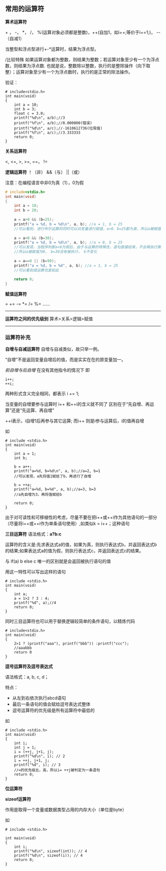 ## 常用的运算符
**算术运算符**
<p>
+ ， -，  *，  /，  %(运算对象必须都是整数)，++(自加1，如i++;等价于i+=1;)， --（自减1）
</p>

当整型和浮点型进行+-*运算时，结果为浮点型。

/比较特殊
如果运算对象都为整数，则结果为整数；若运算对象至少有一个为浮点数，则结果为浮点数.
也就是说，整数除以整数，执行的是整除操作（向下取整）；运算对象至少有一个为浮点数时，执行的是正常的除法操作。

验证：
```
# include<stdio.h>
int main(void)
{
    int a = 10;
    int b = 3;
    float c = 3.0;
    printf("%d\n", a/b);//3
    printf("%f\n", a/b);//0.000000(错误)
    printf("%d\n", a/c);//-1610612736(垃圾值)
    printf("%f\n", a/c);//3.333333
    return 0;
}
```


**关系运算符**
<p>
<, <=, >, >=, ==， !=
</p>


**逻辑运算符**
！（非）
&&（与）
||（或）

注意：在编程语言中非0为真（1），0为假

```C
# include<stdio.h>
int main(void)
{
    int a = 10;
    int b = 20;
    
    a = a>0 && (b=25);
    printf("a = %d, b = %d\n", a, b); //a = 1, b = 25
    //可以看到，进行布尔运算的同时可以对变量进行赋值，a>0、b=25都为真，所以a被赋值为1
    
    a = a<0 && (b=30);
    printf("a = %d, b = %d\n", a, b); //a = 0, b = 25
    //可以发现，当程序判断a<0为假后，由于与运算的特殊性，语句直接结束，不会再执行第二个表达式
    //所以a被赋值为0， b=30没有被执行， b不变化
    
    a = a==0 || (b=99);
    printf("a = %d, b = %d", a, b); //a = 1, b = 25
    //可以看到或运算也是如此
    
    return 0;
}

```

**赋值运算符**

=
+=
-=
*=
/=
%=
……
***
**运算符之间的优先级别**
算术>关系>逻辑>赋值
***
### 运算符补充
**自增与自减运算符**
自增与自减类似，故只举一例。

“自增”不是返回变量自增后的值，而是实实在在的原变量加一。

*前自增与后自增*
在没有其他指令的情况下
即
```
i++;
++i;
```
两种形式含义完全相同，都表示 i += 1;

当变量的自增要参与运算时
i++ 和++i的含义就不同了
区别在于“先自增、再运算”还是“先运算、再自增”
<p>++i表示，i自增1后再参与其它运算;
而i++ 则是i参与运算后，i的值再自增</p>

如
```
# include <stdio.h>
int main(void)
{
    int a = 1;
    int b;
    
    b = a++;
    printf("a=%d, b=%d\n", a, b);//a=2, b=1
    //可以发现，a先将值1赋给了b，再进行了自增
    
    b = ++a;
    printf("a=%d, b=%d", a, b);//a=3, b=3
    //a先自增为3，再将值赋给b
    
    return 0;
}
```
<p>出于对可读性和可移植性的考虑，尽量不要在把i++或++i作为其他语句的一部分（尽量将i++或++i作为单条语句使用）,如类似k = i++；这种语句</p>

**三目运算符**
语法格式：**a?b:c**

运算符的含义是:先求表达式a的值，如果为真，则执行表达式b，并返回表达式b的结果;如果表达式a的值为假，则执行表达式c，并返回表达式c的结果。

与
if(a)
    b
else
    c
唯一的区别就是会返回被执行语句的值

用这一特性可以写出这样的语句
```
# include <stdio.h>
int main(void)
{
    int a;
    a = 1>2 ? 3 : 4;
    printf("%d", a);//4
    return 0;
}
```
同时三目运算符也可以用于替换逻辑较简单的条件语句，以精炼代码
```
# include<stdio.h>
int main(void)
{
    2>1 ? (printf("aaa"), printf("bbb")) :printf("ccc");
    //aaabbb
    return 0
}
```
**逗号运算符及逗号表达式**

语法格式：a, b, c, d；

特点：
* 从左到右依次执行abcd语句
* 最后一条语句的值会赋给逗号表达式整体
* 逗号运算符的优先级是所有运算符中最低的

如
```
# include <stdio.h>
int main(void)
{
    int i;
    int j = 1;
    i = (++j, j+1, j);
    printf("%d\n", i); // 2
    i = ++j, j+1, j;
    printf("%d", i); // 3
    //=的优先级比，高，所以i= ++j被判定为一条语句
    return 0;
}
```

**位运算符**


**sizeof运算符**

作用是取得一个变量或数据类型占用的内存大小（单位是byte）

如
```
# include <stdio.h>

int main(void)
{
    int i;
    printf("%d\n", sizeof(int)); // 4
    printf("%d\n", sizeof(i)); // 4
    return 0;
}
```



